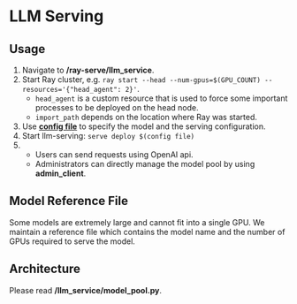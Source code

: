 # LLM Serving

## Usage

1. Navigate to **/ray-serve/llm_service**.
1. Start Ray cluster, e.g. `ray start --head --num-gpus=$(GPU_COUNT) --resources='{"head_agent": 2}'`.  
    - `head_agent` is a custom resource that is used to force some important processes to be deployed on the head node.
    - `import_path` depends on the location where Ray was started.
1. Use [**config file**](https://docs.ray.io/en/latest/serve/production-guide/config.html#serve-in-production-config-file) to specify the model and the serving configuration.
1. Start llm-serving: `serve deploy $(config file)`
1.
    - Users can send requests using OpenAI api.
    - Administrators can directly manage the model pool by using **admin_client**.

## Model Reference File

Some models are extremely large and cannot fit into a single GPU. We maintain a reference file which contains the model name and the number of GPUs required to serve the model.

## Architecture

Please read **/llm_service/model_pool.py**.
